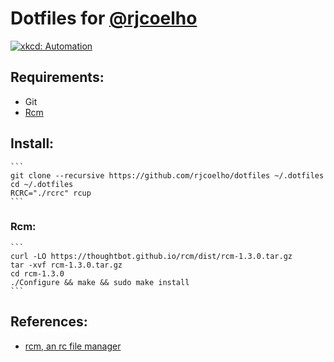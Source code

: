 # Dotfiles for [@rjcoelho](https://github.com/rjcoelho)

[![xkcd: Automation](http://imgs.xkcd.com/comics/automation.png)](http://xkcd.com/1319/)

## Requirements:

- Git
- [Rcm](https://github.com/thoughtbot/rcm)

## Install:
    ```
    git clone --recursive https://github.com/rjcoelho/dotfiles ~/.dotfiles
    cd ~/.dotfiles
    RCRC="./rcrc" rcup
    ```

### Rcm:
    ```
    curl -LO https://thoughtbot.github.io/rcm/dist/rcm-1.3.0.tar.gz
    tar -xvf rcm-1.3.0.tar.gz
    cd rcm-1.3.0
    ./Configure && make && sudo make install
    ```

## References:
- [rcm, an rc file manager](https://robots.thoughtbot.com/rcm-for-rc-files-in-dotfiles-repos)
